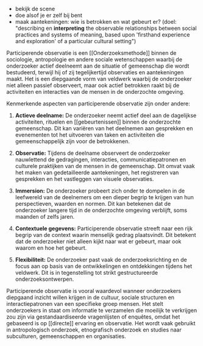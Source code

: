 - bekijk de scene 
- doe alsof je er zelf bij bent
- maak aantekeningen: wie is betrokken en wat gebeurt er?
(doel: "describing en **interpreting** the observable relationships between social practices and systems of meaning, based upon 'firsthand experience and exploration' of a particular cultural setting")


Participerende observatie is een [[Onderzoeksmethode]] binnen de sociologie, antropologie en andere sociale wetenschappen waarbij de onderzoeker actief deelneemt aan de situatie of gemeenschap die wordt bestudeerd, terwijl hij of zij tegelijkertijd observaties en aantekeningen maakt. Het is een diepgaande vorm van veldwerk waarbij de onderzoeker niet alleen passief observeert, maar ook actief betrokken raakt bij de activiteiten en interacties van de mensen in de onderzochte omgeving.

Kenmerkende aspecten van participerende observatie zijn onder andere:

1. **Actieve deelname:** De onderzoeker neemt actief deel aan de dagelijkse activiteiten, rituelen en [[gebeurtenissen]] binnen de onderzochte gemeenschap. Dit kan variëren van het deelnemen aan gesprekken en evenementen tot het uitvoeren van taken en activiteiten die gemeenschappelijk zijn voor de betrokkenen.
    
2. **Observatie:** Tijdens de deelname observeert de onderzoeker nauwlettend de gedragingen, interacties, communicatiepatronen en culturele praktijken van de mensen in de gemeenschap. Dit omvat vaak het maken van gedetailleerde aantekeningen, het registreren van gesprekken en het vastleggen van visuele observaties.
    
3. **Immersion:** De onderzoeker probeert zich onder te dompelen in de leefwereld van de deelnemers om een dieper begrip te krijgen van hun perspectieven, waarden en normen. Dit kan betekenen dat de onderzoeker langere tijd in de onderzochte omgeving verblijft, soms maanden of zelfs jaren.
    
4. **Contextuele gegevens:** Participerende observatie streeft naar een rijk begrip van de context waarin menselijk gedrag plaatsvindt. Dit betekent dat de onderzoeker niet alleen kijkt naar wat er gebeurt, maar ook waarom en hoe het gebeurt.
    
5. **Flexibiliteit:** De onderzoeker past vaak de onderzoeksrichting en de focus aan op basis van de ontwikkelingen en ontdekkingen tijdens het veldwerk. Dit is in tegenstelling tot strikt gestructureerde onderzoeksontwerpen.
    

Participerende observatie is vooral waardevol wanneer onderzoekers diepgaand inzicht willen krijgen in de cultuur, sociale structuren en interactiepatronen van een specifieke groep mensen. Het stelt onderzoekers in staat om informatie te verzamelen die moeilijk te verkrijgen zou zijn via gestandaardiseerde vragenlijsten of enquêtes, omdat het gebaseerd is op [[directe]] ervaring en observatie. Het wordt vaak gebruikt in antropologisch onderzoek, etnografisch onderzoek en studies naar subculturen, gemeenschappen en organisaties.